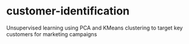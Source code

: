 # customer-identification
Unsupervised learning using PCA and KMeans clustering to target key customers for marketing campaigns
